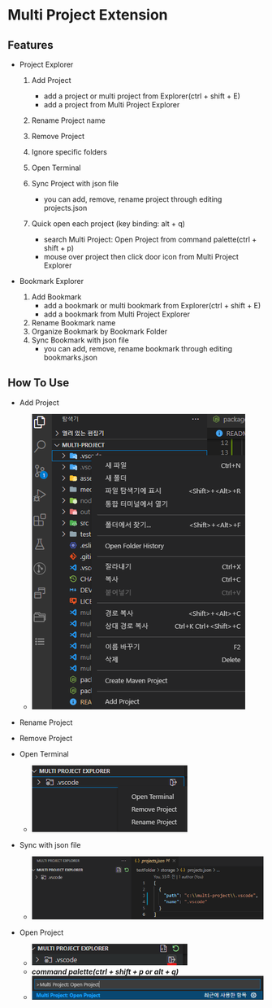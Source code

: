 # Multi Project Extension

## Features

- Project Explorer

  1. Add Project

     - add a project or multi project from Explorer(ctrl + shift + E)
     - add a project from Multi Project Explorer

  2. Rename Project name

  3. Remove Project
  4. Ignore specific folders
  5. Open Terminal
  6. Sync Project with json file

     - you can add, remove, rename project through editing projects.json

  7. Quick open each project (key binding: alt + q)

     - search Multi Project: Open Project from command palette(ctrl + shift + p)
     - mouse over project then click door icon from Multi Project Explorer

- Bookmark Explorer

  1. Add Bookmark
     - add a bookmark or multi bookmark from Explorer(ctrl + shift + E)
     - add a bookmark from Multi Project Explorer
  2. Rename Bookmark name
  3. Organize Bookmark by Bookmark Folder
  4. Sync Bookmark with json file
     - you can add, remove, rename bookmark through editing bookmarks.json

## How To Use

- Add Project
  - ![fromFileExplorer](./asset/image/addProject.png)
- Rename Project
- Remove Project
- Open Terminal

  - ![fromMultiProjectExplorer](./asset/image/projectContextMenu.png)

- Sync with json file

  - ![fromMultiProjectExplorer](./asset/image/editProjectJson.png)

- Open Project
  - ![fromConfiguration](./asset/image/openProject1.png)
  - **_command palette(ctrl + shift + p or alt + q)_**
  - ![fromConfiguration](./asset/image/openProject2.png)
